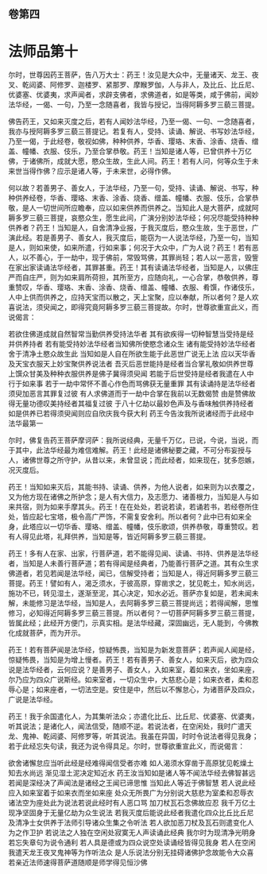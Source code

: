 <hgroup>
  <h2>卷第四</h2>
  <h1>法师品第十</h1>
</hgroup>
<p>
  尔时，世尊因药王菩萨，告八万大士：药王！汝见是大众中，无量诸天、龙王、夜叉、乾闼婆、阿修罗、迦楼罗、紧那罗、摩睺罗伽，人与非人，及比丘、比丘尼、优婆塞、优婆夷，求声闻者，求辟支佛者，求佛道者，如是等类，咸于佛前，闻妙法华经，一偈、一句，乃至一念随喜者，我皆与授记，当得阿耨多罗三藐三菩提。
</p>
<p>
  佛告药王，又如来灭度之后，若有人闻妙法华经，乃至一偈、一句、一念随喜者，我亦与授阿耨多罗三藐三菩提记。若复有人，受持、读诵、解说、书写妙法华经，乃至一偈，于此经卷，敬视如佛，种种供养，华香、璎珞、末香、涂香、烧香、缯盖、幢幡、衣服、伎乐，乃至合掌恭敬。药王！当知是诸人等，已曾供养十万亿佛，于诸佛所，成就大愿，愍众生故，生此人间。药王！若有人问，何等众生于未来世当得作佛？应示是诸人等，于未来世，必得作佛。
</p>
<p>
  何以故？若善男子、善女人，于法华经，乃至一句，受持、读诵、解说、书写，种种供养经卷，华香、璎珞、末香、涂香、烧香、缯盖、幢幡、衣服、伎乐，合掌恭敬，是人一切世间所应瞻奉，应以如来供养而供养之。当知此人是大菩萨，成就阿耨多罗三藐三菩提，哀愍众生，愿生此间，广演分别妙法华经；何况尽能受持种种供养者？药王！当知是人，自舍清净业报，于我灭度后，愍众生故，生于恶世，广演此经。若是善男子、善女人，我灭度后，能窃为一人说法华经，乃至一句，当知是人，则如来使，如来所遣，行如来事；何况于大众中，广为人说？药王！若有恶人，以不善心，于一劫中，现于佛前，常毁骂佛，其罪尚轻；若人以一恶言，毁訾在家出家读诵法华经者，其罪甚重。药王！其有读诵法华经者，当知是人，以佛庄严而自庄严，则为如来肩所荷担，其所至方，应随向礼，一心合掌，恭敬供养，尊重赞叹，华香、璎珞、末香、涂香、烧香、缯盖、幢幡、衣服、肴馔，作诸伎乐，人中上供而供养之，应持天宝而以散之，天上宝聚，应以奉献，所以者何？是人欢喜说法，须臾闻之，即得究竟阿耨多罗三藐三菩提故。尔时，世尊欲重宣此义，而说偈言：
</p>
<div class="commentary">
  <span>若欲住佛道</span
  ><span>成就自然智</span
  ><span>常当勤供养</span
  ><span>受持法华者</span>
  <span>其有欲疾得</span
  ><span>一切种智慧</span
  ><span>当受持是经</span
  ><span>并供养持者</span>
  <span>若有能受持</span
  ><span>妙法华经者</span
  ><span>当知佛所使</span
  ><span>愍念诸众生</span>
  <span>诸有能受持</span
  ><span>妙法华经者</span
  ><span>舍于清净土</span
  ><span>愍众故生此</span>
  <span>当知如是人</span
  ><span>自在所欲生</span
  ><span>能于此恶世</span
  ><span>广说无上法</span>
  <span>应以天华香</span
  ><span>及天宝衣服</span
  ><span>天上妙宝聚</span
  ><span>供养说法者</span>
  <span>吾灭后恶世</span
  ><span>能持是经者</span
  ><span>当合掌礼敬</span
  ><span>如供养世尊</span>
  <span>上馔众甘美</span
  ><span>及种种衣服</span
  ><span>供养是佛子</span
  ><span>冀得须臾闻</span>
  <span>若能于后世</span
  ><span>受持是经者</span
  ><span>我遣在人中</span
  ><span>行于如来事</span>
  <span>若于一劫中</span
  ><span>常怀不善心</span
  ><span>作色而骂佛</span
  ><span>获无量重罪</span>
  <span>其有读诵持</span
  ><span>是法华经者</span
  ><span>须臾加恶言</span
  ><span>其罪复过彼</span>
  <span>有人求佛道</span
  ><span>而于一劫中</span
  ><span>合掌在我前</span
  ><span>以无数偈赞</span>
  <span>由是赞佛故</span
  ><span>得无量功德</span
  ><span>叹美持经者</span
  ><span>其福复过彼</span>
  <span>于八十亿劫</span
  ><span>以最妙色声</span
  ><span>及与香味触</span
  ><span>供养持经者</span>
  <span>如是供养已</span
  ><span>若得须臾闻</span
  ><span>则应自欣庆</span
  ><span>我今获大利</span>
  <span>药王今告汝</span
  ><span>我所说诸经</span
  ><span>而于此经中</span
  ><span>法华最第一</span>
</div>
<p>
  尔时，佛复告药王菩萨摩诃萨：我所说经典，无量千万亿，已说，今说，当说，而于其中，此法华经最为难信难解。药王！此经是诸佛秘要之藏，不可分布妄授与人，诸佛世尊之所守护，从昔以来，未曾显说；而此经者，如来现在，犹多怨嫉，况灭度后。
</p>
<p>
  药王！当知如来灭后，其能书持、读诵、供养，为他人说者，如来则为以衣覆之，又为他方现在诸佛之所护念；是人有大信力，及志愿力、诸善根力，当知是人与如来共宿，则为如来手摩其头。药王！在在处处，若说若读，若诵若书，若经卷所住处，皆应起七宝塔，极令高广严饰，不需复安舍利。所以者何？此中已有如来全身，此塔应以一切华香、璎珞、缯盖、幢幡，伎乐歌颂，供养恭敬，尊重赞叹。若有人得见此塔，礼拜供养，当知是等，皆近阿耨多罗三藐三菩提。
</p>
<p>
  药王！多有人在家、出家，行菩萨道，若不能得见闻、读诵、书持、供养是法华经者，当知是人未善行菩萨道；若有得闻是经典者，乃能善行菩萨之道。其有众生求佛道者，若见若闻是法华经，闻已，信解受持者；当知是人，得近阿耨多罗三藐三菩提。药王！譬如有人，渴乏须水，于彼高原，穿凿求之，犹见乾土，知水尚远，施功不已，转见湿土，遂渐至泥，其心决定，知水必近。菩萨亦复如是，若未闻未解，未能修习是法华经，当知是人，去阿耨多罗三藐三菩提尚远；若得闻解，思惟修习，必知得近阿耨多罗三藐三菩提。所以者何？一切菩萨阿耨多罗三藐三菩提，皆属此经；此经开方便门，示真实相。是法华经藏，深固幽远，无人能到，今佛教化成就菩萨，而为开示。
</p>
<p>
  药王！若有菩萨闻是法华经，惊疑怖畏，当知是为新发意菩萨；若声闻人闻是经，惊疑怖畏，当知是为增上慢者。药王！若有善男子、善女人，如来灭后，欲为四众说是法华经者，云何应说？是善男子、善女人，入如来室，着如来衣，坐如来座，尔乃应为四众广说斯经。如来室者，一切众生中，大慈悲心是；如来衣者，柔和忍辱心是；如来座者，一切法空是。安住是中，然后以不懈怠心，为诸菩萨及四众，广说是法华经。
</p>
<p>
  药王！我于余国遣化人，为其集听法众；亦遣化比丘、比丘尼、优婆塞、优婆夷，听其说法；是诸化人，闻法信受，随顺不逆。若说法者，在空闲处，我时广遣天龙、鬼神、乾闼婆、阿修罗等，听其说法。我虽在异国，时时令说法者得见我身；若于此经忘失句读，我还为说令得具足。尔时，世尊欲重宣此义，而说偈言：
</p>
<div class="commentary">
  <span>欲舍诸懈怠</span
  ><span>应当听此经</span
  ><span>是经难得闻</span
  ><span>信受者亦难</span>
  <span>如人渴须水</span
  ><span>穿凿于高原</span
  ><span>犹见乾燥土</span
  ><span>知去水尚远</span>
  <span>渐见湿土泥</span
  ><span>决定知近水</span>
  <span>药王汝当知</span
  ><span>如是诸人等</span
  ><span>不闻法华经</span
  ><span>去佛智甚远</span>
  <span>若闻是深经</span
  ><span>决了声闻法</span
  ><span>是诸经之王</span
  ><span>闻已谛思惟</span>
  <span>当知此人等</span
  ><span>近于佛智慧</span>
  <span>若人说此经</span
  ><span>应入如来室</span
  ><span>着于如来衣</span
  ><span>而坐如来座</span>
  <span>处众无所畏</span
  ><span>广为分别说</span
  ><span>大慈悲为室</span
  ><span>柔和忍辱衣</span>
  <span>诸法空为座</span
  ><span>处此为说法</span
  ><span>若说此经时</span
  ><span>有人恶口骂</span>
  <span>加刀杖瓦石</span
  ><span>念佛故应忍</span>
  <span>我千万亿土</span
  ><span>现净坚固身</span
  ><span>于无量亿劫</span
  ><span>为众生说法</span>
  <span>若我灭度后</span
  ><span>能说此经者</span
  ><span>我遣化四众</span
  ><span>比丘比丘尼</span>
  <span>及清净士女</span
  ><span>供养于法师</span
  ><span>引导诸众生</span
  ><span>集之令听法</span>
  <span>若人欲加恶</span
  ><span>刀杖及瓦石</span
  ><span>则遣变化人</span
  ><span>为之作卫护</span>
  <span>若说法之人</span
  ><span>独在空闲处</span
  ><span>寂寞无人声</span
  ><span>读诵此经典</span>
  <span>我尔时为现</span
  ><span>清净光明身</span
  ><span>若忘失章句</span
  ><span>为说令通利</span>
  <span>若人具是德</span
  ><span>或为四众说</span
  ><span>空处读诵经</span
  ><span>皆得见我身</span>
  <span>若人在空闲</span
  ><span>我遣天龙王</span
  ><span>夜叉鬼神等</span
  ><span>为作听法众</span>
  <span>是人乐说法</span
  ><span>分别无挂碍</span
  ><span>诸佛护念故</span
  ><span>能令大众喜</span>
  <span>若亲近法师</span
  ><span>速得菩萨道</span
  ><span>随顺是师学</span
  ><span>得见恒沙佛</span>
</div>
